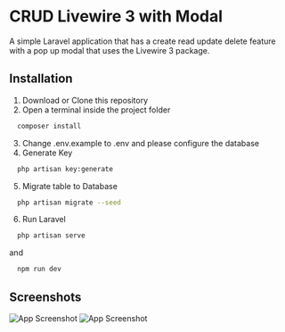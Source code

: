 # CRUD Livewire 3 with Modal

A simple Laravel application that has a create read update delete feature with a pop up modal that uses the Livewire 3 package.

## Installation

1. Download or Clone this repository
2. Open a terminal inside the project folder

```bash
  composer install
```

3. Change .env.example to .env and please configure the database
4. Generate Key

```bash
  php artisan key:generate
```

5. Migrate table to Database

```bash
  php artisan migrate --seed
```

6. Run Laravel

```bash
  php artisan serve
```

and

```bash
  npm run dev
```

## Screenshots

![App Screenshot](https://ibb.co.com/xqx0s6K)
![App Screenshot](https://ibb.co.com/q0zk6Fn)
